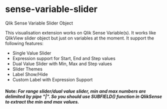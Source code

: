 # sense-variable-slider
Qlik Sense Variable Slider Object

This visualisation extension works on Qlik Sense Variable(s). It works like QlikView slider object but just on variables at the moment. It support the following features:
- Single Value Slider
- Expression support for Start, End and Step values
- Dual Value Slider with Min, Max and Step values
- Slider Themes
- Label Show/Hide
- Custom Label with Expression Support

#### Note: *For range slider/dual value slider, min and max numbers are delimited by pipe "|". So you should use SUBFIELD() function in QlikSense to extract the min and max values.*
